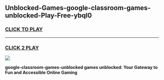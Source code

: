 
## Unblocked-Games-google-classroom-games-unblocked-Play-Free-ybql0
<h3>
<a href="https://premium76.site?title=google-classroom-games-unblocked&ref=10A">CLICK TO PLAY</a></h3>
<hr>

<h3>
<a href="https://premium76.site?title=google-classroom-games-unblocked&ref=10A">CLICK 2 PLAY</a>
  
</h3>

<a href="https://premium76.site?title=google-classroom-games-unblocked&ref=10A"><img src="https://clearcache.store/games.png"></a>


**google-classroom-games-unblocked games unblocked: Your Gateway to Fun and Accessible Online Gaming**
